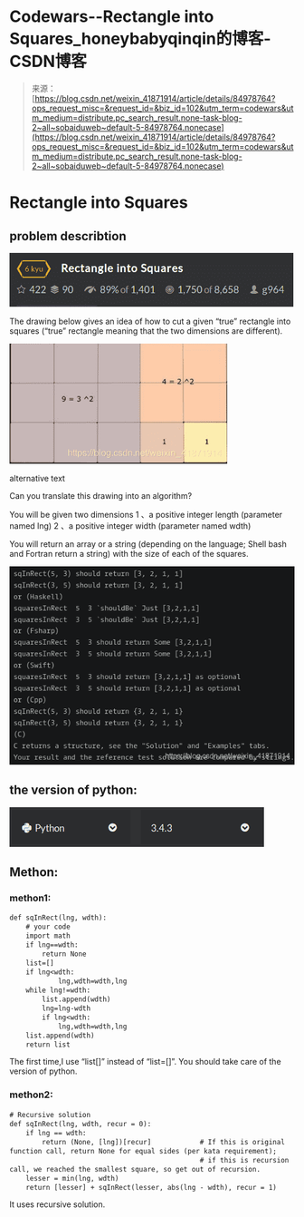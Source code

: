 <!--yml
category: codewars
date: 2022-08-13 11:44:40
-->

# Codewars--Rectangle into Squares_honeybabyqinqin的博客-CSDN博客

> 来源：[https://blog.csdn.net/weixin_41871914/article/details/84978764?ops_request_misc=&request_id=&biz_id=102&utm_term=codewars&utm_medium=distribute.pc_search_result.none-task-blog-2~all~sobaiduweb~default-5-84978764.nonecase](https://blog.csdn.net/weixin_41871914/article/details/84978764?ops_request_misc=&request_id=&biz_id=102&utm_term=codewars&utm_medium=distribute.pc_search_result.none-task-blog-2~all~sobaiduweb~default-5-84978764.nonecase)

# Rectangle into Squares

## problem describtion

![在这里插入图片描述](img/492c904eeb23fcb4913a3133559f89ea.png)

The drawing below gives an idea of how to cut a given “true” rectangle into squares (“true” rectangle meaning that the two dimensions are different).

![在这里插入图片描述](img/2f1d978f17e658ad5a37aadf892fed4f.png)

alternative text

Can you translate this drawing into an algorithm?

You will be given two dimensions
1 、a positive integer length (parameter named lng)
2 、a positive integer width (parameter named wdth)

You will return an array or a string (depending on the language; Shell bash and Fortran return a string) with the size of each of the squares.

![](img/9b8255eefb21124e97e16f0129df98dc.png)

## the version of python:

![](img/0b2c6f717f2d03d907456dfb92dd9fa5.png)

## Methon:

### methon1:

```
def sqInRect(lng, wdth):
    # your code
    import math
    if lng==wdth:
        return None
    list=[]
    if lng<wdth:
            lng,wdth=wdth,lng 
    while lng!=wdth:
        list.append(wdth)
        lng=lng-wdth
        if lng<wdth:
            lng,wdth=wdth,lng
    list.append(wdth)
    return list 
```

The first time,I use “list[]” instead of “list=[]”. You should take care of the version of python.

### methon2:

```
# Recursive solution
def sqInRect(lng, wdth, recur = 0):
    if lng == wdth:
        return (None, [lng])[recur]            # If this is original function call, return None for equal sides (per kata requirement);
                                               # if this is recursion call, we reached the smallest square, so get out of recursion.
    lesser = min(lng, wdth)
    return [lesser] + sqInRect(lesser, abs(lng - wdth), recur = 1) 
```

It uses recursive solution.